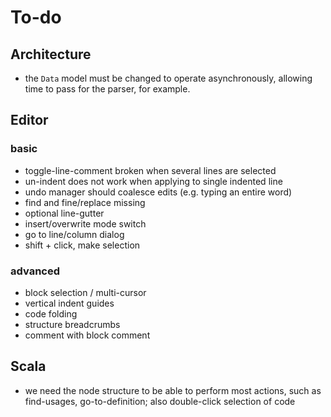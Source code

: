 # To-do

## Architecture

 - the `Data` model must be changed to operate asynchronously,
   allowing time to pass for the parser, for example.

## Editor

### basic

 - toggle-line-comment broken when several lines are selected
 - un-indent does not work when applying to single indented line
 - undo manager should coalesce edits (e.g. typing an entire word)
 - find and fine/replace missing
 - optional line-gutter
 - insert/overwrite mode switch
 - go to line/column dialog
 - shift + click, make selection
 
### advanced

 - block selection / multi-cursor
 - vertical indent guides
 - code folding
 - structure breadcrumbs
 - comment with block comment

## Scala

 - we need the node structure to be able to perform most actions,
   such as find-usages, go-to-definition; also double-click selection
   of code
